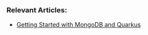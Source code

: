 
### Relevant Articles: 

-  [Getting Started with MongoDB and Quarkus](https://www.baeldung.com/java-quarkus-mongodb)
